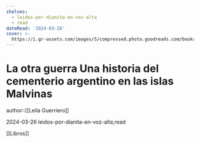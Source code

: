 ```yaml
---
shelves:
  - leidos-por-dianita-en-voz-alta
  - read
dateRead: '2024-03-26'
cover: >-
  https://i.gr-assets.com/images/S/compressed.photo.goodreads.com/books/1616655071l/57521549._SY475_.jpg
---
```

# La otra guerra Una historia del cementerio argentino en las islas Malvinas

author::[[Leila Guerriero]]

2024-03-26
leidos-por-dianita-en-voz-alta,read

[[Libros]]